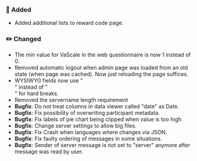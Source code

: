### 🚀 Added
- Added additional lists to reward code page.

### ✏️ Changed
- The min value for VaScale in the web questionnaire is now 1 instead of 0.
- Removed automatic logout when admin page was loaded from an old state (when page was cached). Now just reloading the page suffices.
- WYSIWYG fields now use "<br>" instead of "<div></div>" for hard breaks.
- Removed the servername length requirement
- **Bugfix**: Do not treat columns in data viewer called "date" as Date.
- **Bugfix**: Fix possibility of overwriting participant metadata.
- **Bugfix**: Fix labels of pie chart being clipped when value is too high
- **Bugfix**: Change server settings to allow big files.
- **Bugfix**: Fix Crash when languages where changes via JSON.
- **Bugfix**: Fix faulty ordering of messages in some situations.
- **Bugfix**: Sender of server message is not set to "server" anymore after message was read by user.